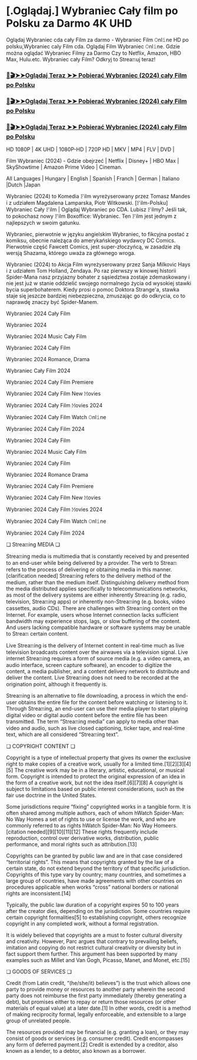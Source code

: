 # [.Oglądaj.] Wybraniec Cały film po Polsku za Darmo 4K UHD

Oglądaj Wybraniec cda cały Film za darmo - Wybraniec Film 𝙾nl𝚒ne HD po polsku,Wybraniec caly Film cda. Oglądaj Film Wybraniec 𝙾nl𝚒ne. Gdzie można oglądać Wybraniec Filmy za Darmo Czy to Netflix, Amazon, HBO Max, Hulu.etc. Wybraniec cały Film? Odkryj to Strea𝚖uj teraz!

### [📀🎬➤➤Oglądaj Teraz ➤➤ Pobierać Wybraniec (2024) cały Film po Polsku](https://love-4k.com/pl/movie/432986/wybraniec-gitcodepl)

### [📀🎬➤➤Oglądaj Teraz ➤➤ Pobierać Wybraniec (2024) cały Film po Polsku](https://love-4k.com/pl/movie/432986/wybraniec-gitcodepl)

### [📀🎬➤➤Oglądaj Teraz ➤➤ Pobierać Wybraniec (2024) cały Film po Polsku](https://love-4k.com/pl/movie/432986/wybraniec-gitcodepl)

HD 1080P | 4K UHD | 1080P-HD | 720P HD | MKV | MP4 | FLV | DVD |

Film Wybraniec (2024) - Gdzie obejrzeć | Netflix | Disney+ | HBO Max | SkyShowtime | Amazon Prime Video | Cineman.

All Languages | Hungary | English | Spanish | Franch | German | Italiano |Dutch |Japan

Wybraniec (2024) to Komedia 𝙵ilm wyreżyserowany przez Tomasz Mandes i z udziałem Magdalena Lamparska, Piotr Witkowski. [𝙵ilm-Polsku] Wybraniec Cały 𝙵ilm | Oglądaj Wybraniec  po CDA. Lubisz 𝙵ilmy? Jeśli tak, to pokochasz nowy 𝙵ilm Boxoffice: Wybraniec. Ten 𝙵ilm jest jednym z najlepszych w swoim gatunku.

Wybraniec, pierwotnie w języku angielskim Wybraniec, to fikcyjna postać z komiksu, obecnie należąca do amerykańskiego wydawcy DC Comics. Pierwotnie część Fawcett Comics, jest super-złoczyńcą, w zasadzie złą wersją Shazama, którego uważa za głównego wroga.

Wybraniec (2024) to Akcja Film wyreżyserowany przez Sanja Milkovic Hays i z udziałem Tom Holland, Zendaya. Po raz pierwszy w kinowej historii Spider-Mana nasz przyjazny bohater z sąsiedztwa zostaje zdemaskowany i nie jest już w stanie oddzielić swojego normalnego życia od wysokiej stawki bycia superbohaterem. Kiedy prosi o pomoc Doktora Strange'a, stawka staje się jeszcze bardziej niebezpieczna, zmuszając go do odkrycia, co to naprawdę znaczy być Spider-Manem.

Wybraniec 2024 Cały Film

Wybraniec 2024

Wybraniec 2024 Music Cały Film

Wybraniec 2024 Cały Film

Wybraniec 2024 Romance, Drama

Wybraniec Cały Film 2024

Wybraniec 2024 Cały Film Premiere

Wybraniec 2024 Cały Film New 𝙼ovies

Wybraniec 2024 Cały Film 𝙼ovies 2024

Wybraniec 2024 Cały Film Watch 𝙾nl𝚒ne

Wybraniec 2024 Cały Film 2024

Wybraniec 2024 Cały Film

Wybraniec 2024 Music Cały Film

Wybraniec 2024 Cały Film

Wybraniec 2024 Romance Drama

Wybraniec 2024 Cały Film Premiere

Wybraniec 2024 Cały Film New 𝙼ovies

Wybraniec 2024 Cały Film 𝙼ovies 2024

Wybraniec 2024 Cały Film Watch 𝙾nl𝚒ne

Wybraniec 2024 Cały Film 2024

❏ Strea𝚖ing MEDIA ❏

Strea𝚖ing media is multimedia that is constantly received by and presented to an end-user while being delivered by a provider. The verb to Strea𝚖 refers to the process of delivering or obtaining media in this manner.[clarification needed] Strea𝚖ing refers to the delivery method of the medium, rather than the medium itself. Distinguishing delivery method from the media distributed applies specifically to telecommunications networks, as most of the delivery systems are either inherently Strea𝚖ing (e.g. radio, television, Strea𝚖ing apps) or inherently non-Strea𝚖ing (e.g. books, video cassettes, audio CDs). There are challenges with Strea𝚖ing content on the Internet. For example, users whose Internet connection lacks sufficient bandwidth may experience stops, lags, or slow buffering of the content. And users lacking compatible hardware or software systems may be unable to Strea𝚖 certain content.

Live Strea𝚖ing is the delivery of Internet content in real-time much as live television broadcasts content over the airwaves via a television signal. Live internet Strea𝚖ing requires a form of source media (e.g. a video camera, an audio interface, screen capture software), an encoder to digitize the content, a media publisher, and a content delivery network to distribute and deliver the content. Live Strea𝚖ing does not need to be recorded at the origination point, although it frequently is.

Strea𝚖ing is an alternative to file downloading, a process in which the end-user obtains the entire file for the content before watching or listening to it. Through Strea𝚖ing, an end-user can use their media player to start playing digital video or digital audio content before the entire file has been transmitted. The term “Strea𝚖ing media” can apply to media other than video and audio, such as live closed captioning, ticker tape, and real-time text, which are all considered “Strea𝚖ing text”.

❏ COPYRIGHT CONTENT ❏

Copyright is a type of intellectual property that gives its owner the exclusive right to make copies of a creative work, usually for a limited time.[1][2][3][4][5] The creative work may be in a literary, artistic, educational, or musical form. Copyright is intended to protect the original expression of an idea in the form of a creative work, but not the idea itself.[6][7][8] A copyright is subject to limitations based on public interest considerations, such as the fair use doctrine in the United States.

Some jurisdictions require “fixing” copyrighted works in a tangible form. It is often shared among multiple authors, each of whom hWatch Spider-Man: No Way Homes a set of rights to use or license the work, and who are commonly referred to as rights hWatch Spider-Man: No Way Homeers.[citation needed][9][10][11][12] These rights frequently include reproduction, control over derivative works, distribution, public performance, and moral rights such as attribution.[13]

Copyrights can be granted by public law and are in that case considered “territorial rights”. This means that copyrights granted by the law of a certain state, do not extend beyond the territory of that specific jurisdiction. Copyrights of this type vary by country; many countries, and sometimes a large group of countries, have made agreements with other countries on procedures applicable when works “cross” national borders or national rights are inconsistent.[14]

Typically, the public law duration of a copyright expires 50 to 100 years after the creator dies, depending on the jurisdiction. Some countries require certain copyright formalities[5] to establishing copyright, others recognize copyright in any completed work, without a formal registration.

It is widely believed that copyrights are a must to foster cultural diversity and creativity. However, Parc argues that contrary to prevailing beliefs, imitation and copying do not restrict cultural creativity or diversity but in fact support them further. This argument has been supported by many examples such as Millet and Van Gogh, Picasso, Manet, and Monet, etc.[15]

❏ GOODS OF SERVICES ❏

Credit (from Latin credit, “(he/she/it) believes”) is the trust which allows one party to provide money or resources to another party wherein the second party does not reimburse the first party immediately (thereby generating a debt), but promises either to repay or return those resources (or other materials of equal value) at a later date.[1] In other words, credit is a method of making reciprocity formal, legally enforceable, and extensible to a large group of unrelated people.

The resources provided may be financial (e.g. granting a loan), or they may consist of goods or services (e.g. consumer credit). Credit encompasses any form of deferred payment.[2] Credit is extended by a creditor, also known as a lender, to a debtor, also known as a borrower.
